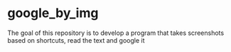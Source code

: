 # google_by_img
The goal of this repository is to develop a program that takes screenshots based on shortcuts, read the text and google it

